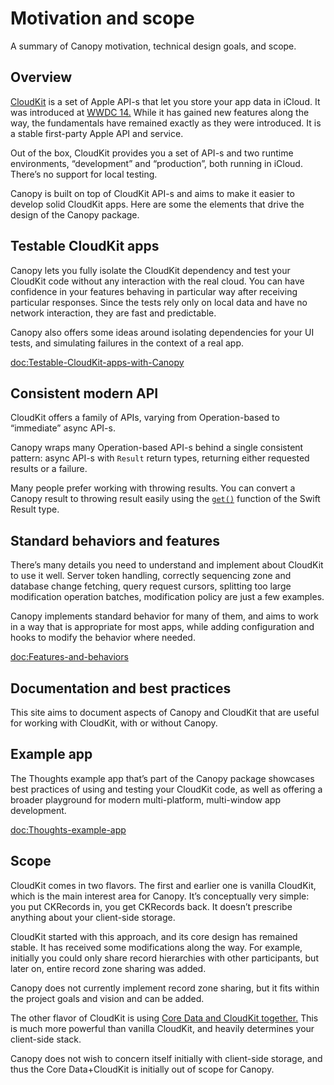 # Motivation and scope

A summary of Canopy motivation, technical design goals, and scope.

## Overview

[CloudKit](https://developer.apple.com/icloud/cloudkit/) is a set of Apple API-s that let you store your app data in iCloud. It was introduced at [WWDC 14.](https://www.wwdcnotes.com/notes/wwdc14/208/) While it has gained new features along the way, the fundamentals have remained exactly as they were introduced. It is a stable first-party Apple API and service.

Out of the box, CloudKit provides you a set of API-s and two runtime environments, “development” and “production”, both running in iCloud. There’s no support for local testing.

Canopy is built on top of CloudKit API-s and aims to make it easier to develop solid CloudKit apps. Here are some the elements that drive the design of the Canopy package.

## Testable CloudKit apps

Canopy lets you fully isolate the CloudKit dependency and test your CloudKit code without any interaction with the real cloud. You can have confidence in your features behaving in particular way after receiving particular responses. Since the tests rely only on local data and have no network interaction, they are fast and predictable.

Canopy also offers some ideas around isolating dependencies for your UI tests, and simulating failures in the context of a real app.

<doc:Testable-CloudKit-apps-with-Canopy>

## Consistent modern API

CloudKit offers a family of APIs, varying from Operation-based to “immediate” async API-s.

Canopy wraps many Operation-based API-s behind a single consistent pattern: async API-s with `Result` return types, returning either requested results or a failure.

Many people prefer working with throwing results. You can convert a Canopy result to throwing result easily using the [`get()`](https://developer.apple.com/documentation/swift/result/get()) function of the Swift Result type.

## Standard behaviors and features

There’s many details you need to understand and implement about CloudKit to use it well. Server token handling, correctly sequencing zone and database change fetching, query request cursors, splitting too large modification operation batches, modification policy are just a few examples.

Canopy implements standard behavior for many of them, and aims to work in a way that is appropriate for most apps, while adding configuration and hooks to modify the behavior where needed.

<doc:Features-and-behaviors>

## Documentation and best practices

This site aims to document aspects of Canopy and CloudKit that are useful for working with CloudKit, with or without Canopy.

## Example app

The Thoughts example app that’s part of the Canopy package showcases best practices of using and testing your CloudKit code, as well as offering a broader playground for modern multi-platform, multi-window app development.

<doc:Thoughts-example-app>

## Scope

CloudKit comes in two flavors. The first and earlier one is vanilla CloudKit, which is the main interest area for Canopy. It’s conceptually very simple: you put CKRecords in, you get CKRecords back. It doesn’t prescribe anything about your client-side storage.

CloudKit started with this approach, and its core design has remained stable. It has received some modifications along the way. For example, initially you could only share record hierarchies with other participants, but later on, entire record zone sharing was added.

Canopy does not currently implement record zone sharing, but it fits within the project goals and vision and can be added.

The other flavor of CloudKit is using [Core Data and CloudKit together.](https://developer.apple.com/documentation/coredata/mirroring_a_core_data_store_with_cloudkit/setting_up_core_data_with_cloudkit) This is much more powerful than vanilla CloudKit, and heavily determines your client-side stack.

Canopy does not wish to concern itself initially with client-side storage, and thus the Core Data+CloudKit is initially out of scope for Canopy.

